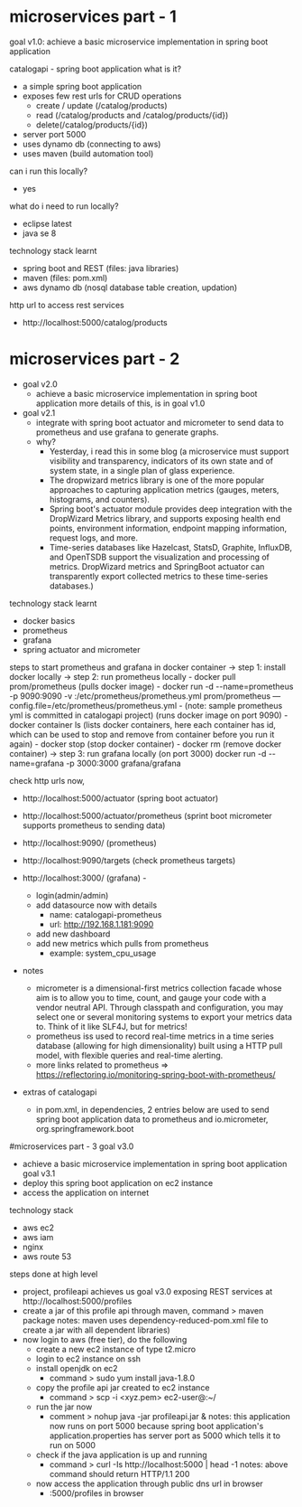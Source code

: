 
# microservices part - 1
goal v1.0: achieve a basic microservice implementation in spring boot application

catalogapi - spring boot application
  what is it?
   - a simple spring boot application 
   - exposes few rest urls for CRUD operations
      - create / update (/catalog/products)
      - read (/catalog/products and /catalog/products/{id})
      - delete(/catalog/products/{id})
   - server port 5000
   - uses dynamo db (connecting to aws)
   - uses maven (build automation tool)
   
   
   can i run this locally?
   - yes
   
   what do i need to run locally?
   - eclipse latest
   - java se 8
   
   technology stack learnt
   - spring boot and REST (files: java libraries)
   - maven (files: pom.xml)
   - aws dynamo db (nosql database table creation, updation)
   
   http url to access rest services
   - http://localhost:5000/catalog/products
   
# microservices part - 2
- goal v2.0
  - achieve a basic microservice implementation in spring boot application 
      more details of this, is in goal v1.0
- goal v2.1
  - integrate with spring boot actuator and micrometer to send data to prometheus and use grafana to generate graphs.
  - why? 
    - Yesterday, i read this in some blog (a microservice must support visibility and transparency, indicators of its own state  and of system state, in a single plan of glass experience. 
    - The dropwizard metrics library is one of the more popular approaches to capturing application metrics (gauges, meters, histograms, and counters). 
    - Spring boot's actuator module provides deep integration with the DropWizard Metrics library, and supports exposing health end points, environment information, endpoint mapping information, request logs, and more. 
    - Time-series databases like Hazelcast, StatsD, Graphite, InfluxDB, and OpenTSDB support the visualization and processing of metrics. DropWizard metrics and SpringBoot actuator can transparently export collected metrics to these time-series databases.)

technology stack learnt
  - docker basics
  - prometheus
  - grafana
  - spring actuator and micrometer
  
  
  steps to start prometheus and grafana in docker container
  -> step 1: install docker locally
  -> step 2: run prometheus locally
    - docker pull prom/prometheus (pulls docker image)
    - docker run -d --name=prometheus -p 9090:9090 -v <path to prometheus.yml>:/etc/prometheus/prometheus.yml prom/prometheus —config.file=/etc/prometheus/prometheus.yml
    - (note: sample prometheus yml is committed in catalogapi project)
      (runs docker image on port 9090)
    - docker container ls (lists docker containers, here each container has id, which can be used to stop and remove from container before you run it again)
    - docker stop <id> (stop docker container)
    - docker rm <id> (remove docker container)
    -> step 3: run grafana locally (on port 3000)
      docker run -d --name=grafana -p 3000:3000 grafana/grafana

  check http urls now,
  - http://localhost:5000/actuator (spring boot actuator)
  - http://localhost:5000/actuator/prometheus (sprint boot micrometer supports prometheus to sending data)
  - http://localhost:9090/ (prometheus)
  - http://localhost:9090/targets (check prometheus targets)
  - http://localhost:3000/ (grafana) - 
    - login(admin/admin)
    - add datasource now with details
      - name: catalogapi-prometheus
      - url: http://192.168.1.181:9090
    - add new dashboard
    - add new metrics which pulls from prometheus
      - example: system_cpu_usage
    


- notes 
  - micrometer is a dimensional-first metrics collection facade whose aim is to allow you to time, count, and gauge your code with a vendor neutral API. Through classpath and configuration, you may select one or several monitoring systems to export your metrics data to. Think of it like SLF4J, but for metrics!
  - prometheus iss used to record real-time metrics in a time series database (allowing for high dimensionality) built using a HTTP pull model, with flexible queries and real-time alerting.
  - more links related to prometheus
  => https://reflectoring.io/monitoring-spring-boot-with-prometheus/


- extras of catalogapi
  - in pom.xml, in dependencies, 2 entries below are used to send spring boot application data to prometheus and 
    io.micrometer, org.springframework.boot
    
   
#microservices part - 3
goal v3.0
- achieve a basic microservice implementation in spring boot application
goal v3.1
- deploy this spring boot application on ec2 instance 
- access the application on internet

technology stack
- aws ec2
- aws iam
- nginx 
- aws route 53


steps done at high level
- project, profileapi achieves us goal v3.0 exposing REST services at http://localhost:5000/profiles
- create a jar of this profile api through maven, command > maven package
notes: maven uses dependency-reduced-pom.xml file to create a jar with all dependent libraries) 
- now login to aws (free tier), do the following
	- create a new ec2 instance of type t2.micro
	- login to ec2 instance on ssh
	- install openjdk on ec2
		- command > sudo yum install java-1.8.0
	- copy the profile api jar created to ec2 instance
		- command > scp -i <xyz.pem> <jar file path>  ec2-user@<public dns name of ec2 instance>:~/
	- run the jar now 
		- comment > nohup java -jar profileapi.jar &
		notes: this application now runs on port 5000 because spring boot application's application.properties has server port as 5000 which tells it to run on 5000
	- check if the java application is up and running
		- command > curl -Is http://localhost:5000 | head -1
		notes: above command should return HTTP/1.1 200 
	- now access the application through public dns url in browser
		- <public dns name>:5000/profiles in browser
	

